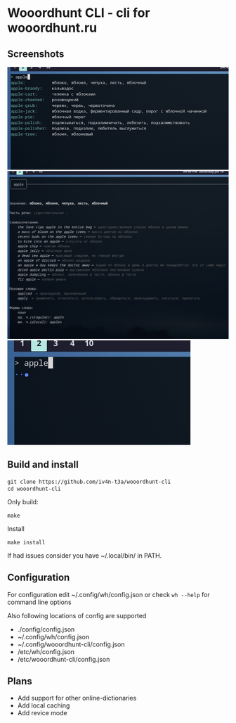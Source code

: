 # Wooordhunt CLI - cli for wooordhunt.ru

## Screenshots

![results](assets/results.png)
![detailed](assets/detailed-info.png)
![loading](assets/loading.png)

## Build and install

    git clone https://github.com/iv4n-t3a/wooordhunt-cli
    cd wooordhunt-cli

  Only build:

    make

  Install

    make install

  If had issues consider you have ~/.local/bin/ in PATH.

## Configuration

  For configuration edit ~/.config/wh/config.json or check `wh --help` for command line options

  Also following locations of config are supported

  - ./config/config.json
  - ~/.config/wh/config.json
  - ~/.config/wooordhunt-cli/config.json
  - /etc/wh/config.json
  - /etc/wooordhunt-cli/config.json

## Plans

- Add support for other online-dictionaries
- Add local caching
- Add revice mode
